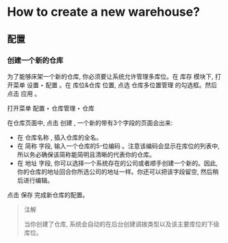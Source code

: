 # How to create a new warehouse?

## 配置

### 创建一个新的仓库

为了能够床架一个新的仓库, 你必须要让系统允许管理多库位。在 库存 模块下, 打开菜单 设置 ‣ 配置 。在 库位&仓库 位置, 点选 仓库多位置管理 的勾选框。然后点击 应用 。

打开菜单 配置 ‣ 仓库管理 ‣ 仓库

在仓库页面中, 点击 创建 , 一个新的带有3个字段的页面会出来:

* 在 仓库名称 , 插入仓库的全名。
* 在 简称 字段, 输入一个仓库的5-位编码 。注意该编码会显示在库位的列表中, 所以务必确保该简称能简明且清晰的代表你的仓库。
* 在 地址 字段, 你可以选择一个系统存在的公司或者顺手创建一个新的。因此, 你的仓库的地址回合你所选公司的地址一样。你还可以把该字段留空, 然后稍后进行编辑。

点击 保存 完成新仓库的配置。

> 注解
>
> 当你创建了仓库, 系统会自动的在后台创建调拨类型以及该主要库位的下级库位。



